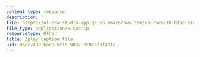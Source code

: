 ```yaml
---
content_type: resource
description: ''
file: https://ol-ocw-studio-app-qa.s3.amazonaws.com/courses/18-01sc-single-variable-calculus-fall-2010/06ec7499bac95f1590372c01ef3f4bfc_Bv9kVDcj7yo.vtt
file_type: application/x-subrip
resourcetype: Other
title: 3play caption file
uid: 06ec7499-bac9-5f15-9037-2c01ef3f4bfc
---
```


